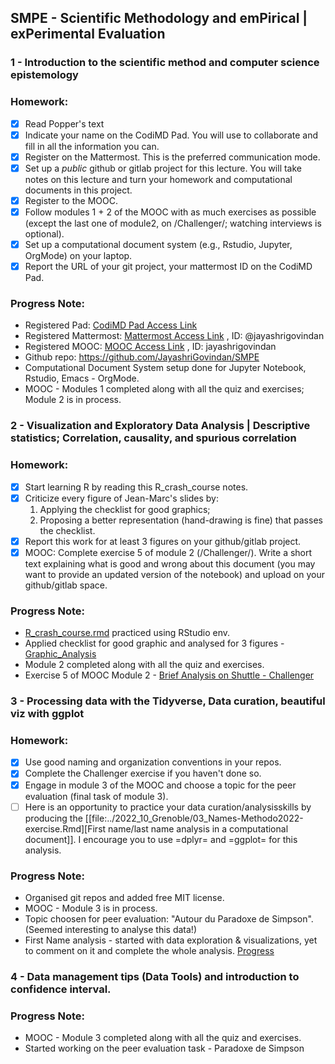 ## SMPE - Scientific Methodology and emPirical | exPerimental Evaluation
### 1 - Introduction to the scientific method and computer science epistemology
### Homework:
- [x] Read Popper's text
- [x] Indicate your name on the CodiMD Pad. You will use to collaborate and fill in all the information you can.
- [x] Register on the Mattermost. This is the preferred communication mode.
- [x] Set up a *public* github or gitlab project for this lecture. You will take notes on this lecture and turn your homework and computational documents in this project.
- [x] Register to the MOOC.
- [x] Follow modules 1 + 2 of the MOOC with as much exercises as possible (except the last one of module2, on /Challenger/; watching interviews is optional).
- [x] Set up a computational document system (e.g., Rstudio, Jupyter, OrgMode) on your laptop.
- [x] Report the URL of your git project, your mattermost ID on the CodiMD Pad.

### Progress Note:
- Registered Pad: [CodiMD Pad Access Link](https://codimd.math.cnrs.fr/Dai2ZzqzTwezOMZVIyMN-g#)
- Registered Mattermost: [Mattermost Access Link](https://framateam.org/smpe-2023-2024/channels/town-square) , ID: @jayashrigovindan
- Registered MOOC: [MOOC Access Link](https://lms.fun-mooc.fr/login?next=richie/en/courses/reproducible-research-methodological-principles-transparent-scie/) , ID: jayashrigovindan
- Github repo: https://github.com/JayashriGovindan/SMPE 
- Computational Document System setup done for Jupyter Notebook, Rstudio, Emacs - OrgMode.
- MOOC - Modules 1 completed along with all the quiz and exercises; Module 2 is in process.

### 2 - Visualization and Exploratory Data Analysis | Descriptive statistics; Correlation, causality, and spurious correlation
### Homework:
- [x] Start learning R by reading this R_crash_course notes.
- [x] Criticize every figure of Jean-Marc's slides by:
   1. Applying the checklist for good graphics;
   2. Proposing a better representation (hand-drawing is fine) that passes the checklist.
 - [x] Report this work for at least 3 figures on your github/gitlab project.
 - [x] MOOC: Complete exercise 5 of module 2 (/Challenger/). Write a short text explaining what is good and wrong about this document (you may want to provide an updated version of the notebook) and upload on your github/gitlab space.
       
### Progress Note:
- [R_crash_course.rmd](https://github.com/JayashriGovindan/SMPE/blob/main/code/r_crash_course_practice.Rmd) practiced using RStudio env.
- Applied checklist for good graphic and analysed for 3 figures - [Graphic_Analysis](https://github.com/JayashriGovindan/SMPE/blob/main/analysis/2023-05-10_Graphic_Analysis.md)
- Module 2 completed along with all the quiz and exercises.
- Exercise 5 of MOOC Module 2 - [Brief Analysis on Shuttle - Challenger](https://github.com/JayashriGovindan/SMPE/blob/main/analysis/2023-05-10_Challenger_Analysis.md)

### 3 - Processing data with the Tidyverse, Data curation, beautiful viz with ggplot
### Homework:
- [x] Use good naming and organization conventions in your repos.
- [x] Complete the Challenger exercise if you haven't done so.
- [x] Engage in module 3 of the MOOC and choose a topic for the peer evaluation (final task of module 3).
- [ ] Here is an opportunity to practice your data curation/analysisskills by producing the [[file:../2022_10_Grenoble/03_Names-Methodo2022-exercise.Rmd][First name/last name analysis in a computational document]]. I encourage you to use =dplyr= and =ggplot= for this analysis.
      
### Progress Note:
- Organised git repos and added free MIT license.
- MOOC - Module 3 is in process.
- Topic choosen for peer evaluation: "Autour du Paradoxe de Simpson". (Seemed interesting to analyse this data!)
- First Name analysis - started with data exploration & visualizations, yet to comment on it and complete the whole analysis.
  [Progress](https://github.com/JayashriGovindan/SMPE/blob/main/code/name_analysis.ipynb)
  
### 4 - Data management tips (Data Tools) and introduction to confidence interval.
### Progress Note:
- MOOC - Module 3 completed along with all the quiz and exercises.
- Started working on the peer evaluation task -  Paradoxe de Simpson
